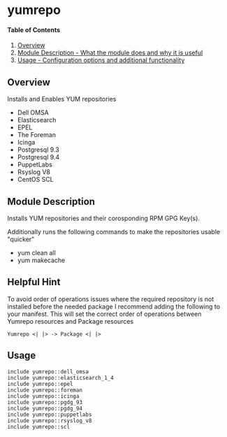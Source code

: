 # yumrepo

#### Table of Contents

1. [Overview](#overview)
2. [Module Description - What the module does and why it is useful](#module-description)
3. [Usage - Configuration options and additional functionality](#usage)

## Overview

Installs and Enables YUM repositories

 - Dell OMSA
 - Elasticsearch
 - EPEL
 - The Foreman
 - Icinga
 - Postgresql 9.3
 - Postgresql 9.4
 - PuppetLabs
 - Rsyslog V8
 - CentOS SCL

## Module Description

Installs YUM repositories and their corosponding RPM GPG Key(s).

Additionally runs the following commands to make the repositories usable "quicker"
 - yum clean all
 - yum makecache

## Helpful Hint

To avoid order of operations issues where the required repository is not installed before
the needed package I recommend adding the following to your manifest.  This will set the correct
order of operations between Yumrepo resources and Package resources

````
Yumrepo <| |> -> Package <| |>
````

## Usage

````
include yumrepo::dell_omsa
include yumrepo::elasticsearch_1_4
include yumrepo::epel
include yumrepo::foreman
include yumrepo::icinga
include yumrepo::pgdg_93
include yumrepo::pgdg_94
include yumrepo::puppetlabs
include yumrepo::rsyslog_v8
include yumrepo::scl
````


